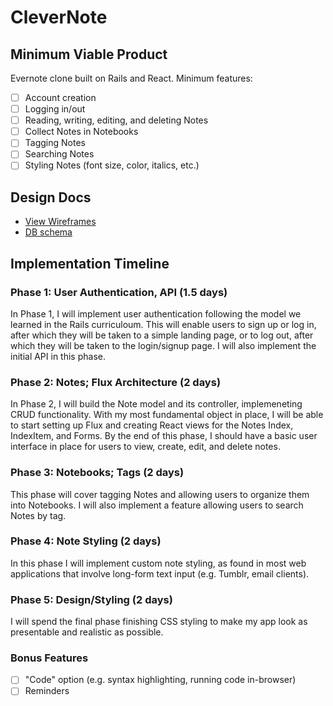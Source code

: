 # CleverNote

## Minimum Viable Product

Evernote clone built on Rails and React. Minimum features:

<!-- This is a Markdown checklist. Use it to keep track of your progress! -->

- [ ] Account creation
- [ ] Logging in/out
- [ ] Reading, writing, editing, and deleting Notes
- [ ] Collect Notes in Notebooks
- [ ] Tagging Notes
- [ ] Searching Notes
- [ ] Styling Notes (font size, color, italics, etc.)

## Design Docs
* [View Wireframes][view]
* [DB schema][schema]

[view]: ./docs/views.md
[schema]: ./docs/schema.md

## Implementation Timeline

### Phase 1: User Authentication, API (1.5 days)

In Phase 1, I will implement user authentication following the model we learned in the Rails curriculoum. This will enable users to sign up or log in, after which they will be taken to a simple landing page, or to log out, after which they will be taken to the login/signup page. I will also implement the initial API in this phase.

### Phase 2: Notes; Flux Architecture (2 days)

In Phase 2, I will build the Note model and its controller, implemeneting CRUD functionality. With my most fundamental object in place, I will be able to start setting up Flux and creating React views for the Notes Index, IndexItem, and Forms. By the end of this phase, I should have a basic user interface in place for users to view, create, edit, and delete notes.

### Phase 3: Notebooks; Tags (2 days)

This phase will cover tagging Notes and allowing users to organize them into Notebooks. I will also implement a feature allowing users to search Notes by tag.

### Phase 4: Note Styling (2 days)

In this phase I will implement custom note styling, as found in most web applications that involve long-form text input (e.g. Tumblr, email clients).

### Phase 5: Design/Styling (2 days)

I will spend the final phase finishing CSS styling to make my app look as presentable and realistic as possible.

### Bonus Features
- [ ] "Code" option (e.g. syntax highlighting, running code in-browser)
- [ ] Reminders

